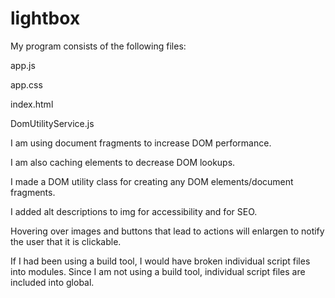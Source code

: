 # lightbox

My program consists of the following files:

app.js

app.css

index.html

DomUtilityService.js


I am using document fragments to increase DOM performance. 

I am also caching elements to decrease DOM lookups. 

I made a DOM utility class for creating any DOM elements/document fragments.


I added alt descriptions to img for accessibility and for SEO.

Hovering over images and buttons that lead to actions will enlargen to notify the user that it is clickable.



If I had been using a build tool, I would have broken individual script files into modules. Since I am not using a build tool, individual script files are included into global.

